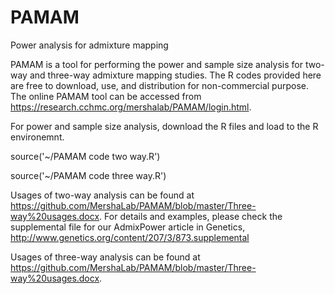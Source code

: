 # PAMAM
Power analysis for admixture mapping

PAMAM is a tool for performing the power and sample size analysis for two-way and three-way admixture mapping studies.
The R codes provided here are free to download, use, and distribution for non-commercial purpose. The online PAMAM tool can be accessed from https://research.cchmc.org/mershalab/PAMAM/login.html.

For power and sample size analysis, download the R files and load to the R environemnt.

source('~/PAMAM code two way.R')

source('~/PAMAM code three way.R')

Usages of two-way analysis can be found at https://github.com/MershaLab/PAMAM/blob/master/Three-way%20usages.docx. For details and examples, please check the supplemental file for our AdmixPower article in Genetics, http://www.genetics.org/content/207/3/873.supplemental 

Usages of three-way analysis can be found at https://github.com/MershaLab/PAMAM/blob/master/Three-way%20usages.docx.



